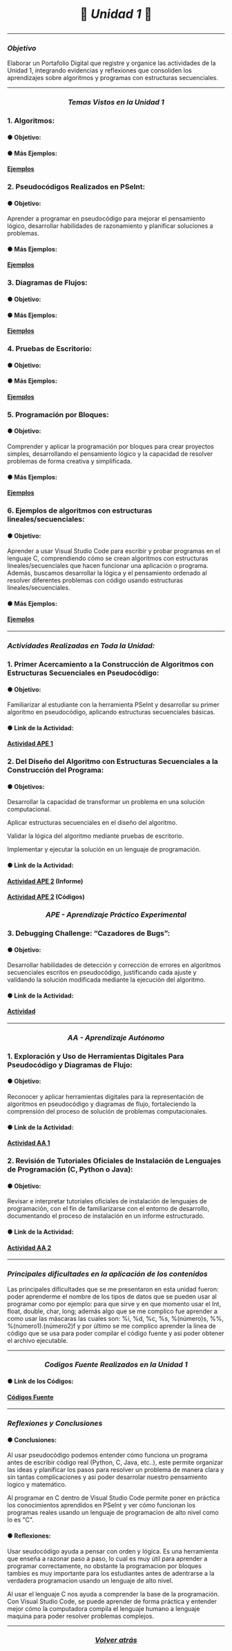 # <p align="center"><strong>🧩 ***Unidad 1*** 🧩</strong></p>

---

###    ***Objetivo***
Elaborar un Portafolio Digital que registre y organice las actividades de la Unidad 1, integrando evidencias y reflexiones que consoliden los aprendizajes sobre algoritmos y programas con estructuras secuenciales. 

---

###    <p align="center"><strong>***Temas Vistos en la Unidad 1***</strong></p>
###    1. Algoritmos:
####   ● Objetivo:  

####   ● Más Ejemplos:
####  [Ejemplos]()

###    2. Pseudocódigos Realizados en PSeInt:
####   ● Objetivo:
Aprender a programar en pseudocódigo para mejorar el pensamiento lógico, desarrollar habilidades de razonamiento y planificar soluciones a problemas.
####   ● Más Ejemplos:
####  [Ejemplos](https://drive.google.com/file/d/1NrMYE4EXYlgLL7zdEaCLqgwjRKWJ8fQT/view?usp=sharing)

###    3. Diagramas de Flujos:
####   ● Objetivo:  

####   ● Más Ejemplos:
####  [Ejemplos]()

###    4. Pruebas de Escritorio:
####   ● Objetivo:  

####   ● Más Ejemplos:
####  [Ejemplos]()

###    5. Programación por Bloques:
####   ● Objetivo:  
Comprender y aplicar la programación por bloques para crear proyectos simples, desarrollando el pensamiento lógico y la capacidad de resolver problemas de forma creativa y simplificada.
####   ● Más Ejemplos:
####  [Ejemplos](https://drive.google.com/file/d/1SFFc93fz-CuPq_ROZXKlVUKzbtc2WTlx/view?usp=sharing)

###    6. Ejemplos de algoritmos con estructuras lineales/secuenciales:
####   ● Objetivo:
Aprender a usar Visual Studio Code para escribir y probar programas en el lenguaje C, comprendiendo cómo se crean algoritmos con estructuras lineales/secuenciales que hacen funcionar una aplicación o programa. Además, buscamos desarrollar la lógica y el pensamiento ordenado al resolver diferentes problemas con código usando estructuras lineales/secuenciales.
####   ● Más Ejemplos:
####  [Ejemplos]( https://drive.google.com/file/d/1cBG1lnwEflu3ryD46wvqN5utzb5_CfOM/view?usp=sharing)

---

###    ***Actividades Realizadas en Toda la Unidad:***
###    1. Primer Acercamiento a la Construcción de Algoritmos con Estructuras Secuenciales en Pseudocódigo:
####   ● Objetivo:  
Familiarizar al estudiante con la herramienta PSeInt y desarrollar su primer algoritmo en pseudocódigo, aplicando estructuras secuenciales básicas. 
####   ● Link de la Actividad: 
####  [Actividad APE 1](https://drive.google.com/file/d/1gTUPK-DCqlx4yilsj48_COZmy_HMS4ql/view?usp=sharing)

###    2. Del Diseño del Algoritmo con Estructuras Secuenciales a la Construcción del Programa: 
####   ● Objetivos:  
Desarrollar la capacidad de transformar un problema en una solución computacional. 

Aplicar estructuras secuenciales en el diseño del algoritmo. 

Validar la lógica del algoritmo mediante pruebas de escritorio. 

Implementar y ejecutar la solución en un lenguaje de programación. 
####   ● Link de la Actividad: 
####  [Actividad APE 2](https://drive.google.com/file/d/1az3psHxNKFRZoLhOaPKD6FGnFVDiAKwu/view?usp=sharing) (Informe)
####  [Actividad APE 2](https://drive.google.com/file/d/1AC0GLVwwTyyE2iL4_WjaKTkBOicGbr-x/view?usp=sharing) (Códigos)

###    <p align="center"><strong>***APE - Aprendizaje Práctico Experimental***</strong></p>
###    3. Debugging Challenge: “Cazadores de Bugs”:
####   ● Objetivo: 
Desarrollar habilidades de detección y corrección de errores en algoritmos secuenciales escritos en pseudocódigo, justificando cada ajuste y validando la solución modificada mediante la ejecución del algoritmo. 
####   ● Link de la Actividad:
####  [Actividad](https://drive.google.com/file/d/1b5K8L_Xz0mfpSBWobleR8IrI6j_PYyGJ/view?usp=sharing)

---

###    <p align="center"><strong>***AA - Aprendizaje Autónomo***</strong></p>
###    1.  Exploración y Uso de Herramientas Digitales Para Pseudocódigo y Diagramas de Flujo:
####   ● Objetivo:  
Reconocer y aplicar herramientas digitales para la representación de algoritmos en pseudocódigo y diagramas de flujo, fortaleciendo la comprensión del proceso de solución de problemas computacionales.
####   ● Link de la Actividad:
####  [Actividad AA 1](https://drive.google.com/file/d/1vMAriyU_HHd7WvFAuLXaUs3QfQGMwgXW/view?usp=sharing)

###    2.   Revisión de Tutoriales Oficiales de Instalación de Lenguajes de Programación (C, Python o Java):
####   ● Objetivo: 
Revisar e interpretar tutoriales oficiales de instalación de lenguajes de programación, con el fin de familiarizarse con el entorno de desarrollo, documentando el proceso de instalación en un informe estructurado.
####   ● Link de la Actividad: 
####  [Actividad AA 2](https://drive.google.com/file/d/14FDy1J-bC7IHWq7mQKCvUivUkX1hMe5U/view?usp=sharing)

---

###   ***Principales dificultades en la aplicación de los contenidos***
Las principales dificultades que se me presentaron en esta unidad fueron: poder aprenderme el nombre de los tipos de datos que se pueden usar al programar como por ejemplo: para que sirve y en que momento usar el Int, float, double, char, long; además algo que se me complico fue aprender a como usar las máscaras las cuales son: %i, %d, %c, %s, %(número)s, %%, %(número1).(número2)f y por último se me complico aprender la linea de código que se usa para poder compilar el código fuente y asi poder obtener el archivo ejecutable.

---


###    <p align="center"><strong>***Codigos Fuente Realizados en la Unidad 1***</strong></p>
####   ● Link de los Códigos:
####  [Códigos Fuente](https://drive.google.com/drive/folders/1vq2ZTflq-HLikM670ivG3DuCzUhmWB6c?usp=sharing)

---

###    ***Reflexiones y Conclusiones***
####   ● Conclusiones:
Al usar pseudocódigo podemos entender cómo funciona un programa antes de escribir código real (Python, C, Java, etc..), este permite organizar las ideas y planificar los pasos para resolver un problema de manera clara y sin tantas complicaciones y asi poder desarrolar nuestro pensamiento logico y matemático.

Al programar en C dentro de Visual Studio Code permite poner en práctica los conocimientos aprendidos en PSeInt y ver cómo funcionan los programas reales usando un lenguaje de programacion de alto nivel como lo es "C".
####   ● Reflexiones:
Usar seudocódigo ayuda a pensar con orden y lógica. Es una herramienta que enseña a razonar paso a paso, lo cual es muy útil para aprender a programar correctamente, no obstante la programacion por bloques tambies es muy importante para los estudiantes antes de adentrarse a la verdadera programacion usando un lenguaje de alto nivel.

Al usar el lenguaje C nos ayuda a comprender la base de la programación. Con Visual Studio Code, se puede aprender de forma práctica y entender mejor cómo la computadora compila el lenguaje humano a lenguaje maquina para poder resolver problemas complejos.

---

###    <p align="center"><strong>[***Volver atrás***](Portafolio.md)</strong></p>



